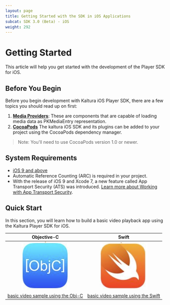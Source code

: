 ```yaml
---
layout: page
title: Getting Started with the SDK in iOS Applications
subcat: SDK 3.0 (Beta) - iOS
weight: 292
---
```


# Getting Started

This article will help you get started with the development of the Player SDK for iOS.

## Before You Begin  

Before you begin development with Kaltura iOS Player SDK, there are a few topics you should read up on first:

1. [**Media Providers**](): These are components that are capable of loading media data as PKMediaEntry representation.
2. [**CocoaPods**](https://guides.cocoapods.org/using/using-cocoapods.html) The kaltura iOS SDK and its plugins can be added to your project using the CocoaPods dependency manager. 

>Note: You'll need to use CocoaPods version 1.0 or newer.

## System Requirements  

* [iOS 9 and above](https://developer.apple.com/library/content/releasenotes/General/WhatsNewIniOS/Articles/iOS9.html#//apple_ref/doc/uid/TP40016198-SW1)
* Automatic Reference Counting (ARC) is required in your project.
* With the release of iOS 9 and Xcode 7, a new feature called App Transport Security (ATS) was introduced. [Learn more about Working with App Transport Security](https://developer.apple.com/library/content/documentation/General/Reference/InfoPlistKeyReference/Articles/CocoaKeys.html#//apple_ref/doc/uid/TP40009251-SW35).


## Quick Start

In this section, you will learn how to build a basic video playback app using the Kaltura Player SDK for iOS.



|            Objective-C            |                Swift               |
|:---------------------------------:|:----------------------------------:|
| ![help](./v3-images/iOS/objc.png) | ![help](./v3-images/iOS/swift.png) |
|        [basic video sample using the Obj-C]()       |        [basic video sample using the Swift]()        |
